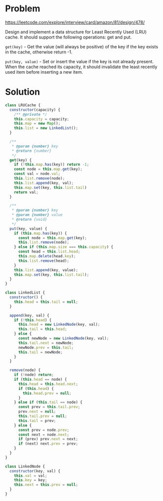 # Problem 

https://leetcode.com/explore/interview/card/amazon/81/design/478/

Design and implement a data structure for Least Recently Used (LRU) cache. It
should support the following operations: get and put.

`get(key)` - Get the value (will always be positive) of the key if the key
exists in the cache, otherwise return -1. 

`put(key, value)` - Set or insert the value if the key is not already present.
When the cache reached its capacity, it should invalidate the least recently
used item before inserting a new item.

# Solution

```javascript
class LRUCache {
  constructor(capacity) {
    /** @private */
    this.capacity = capacity;
    this.map = new Map();
    this.list = new LinkedList();
  }

  /**
   * @param {number} key
   * @return {number}
   */
  get(key) {
    if (!this.map.has(key)) return -1;
    const node = this.map.get(key);
    const val = node.val;
    this.list.remove(node);
    this.list.append(key, val);
    this.map.set(key, this.list.tail)
    return val;
  }

  /**
   * @param {number} key
   * @param {number} value
   * @return {void}
   */
  put(key, value) {
    if (this.map.has(key)) {
      const node = this.map.get(key);
      this.list.remove(node);
    } else if (this.map.size === this.capacity) {
      const head = this.list.head;
      this.map.delete(head.key);
      this.list.remove(head);
    }
    this.list.append(key, value);
    this.map.set(key, this.list.tail);
  }
}

class LinkedList {
  constructor() {
    this.head = this.tail = null;
  }

  append(key, val) {
    if (!this.head) {
      this.head = new LinkedNode(key, val);
      this.tail = this.head;
    } else {
      const newNode = new LinkedNode(key, val);
      this.tail.next = newNode;
      newNode.prev = this.tail;
      this.tail = newNode;
    }
  }

  remove(node) {
    if (!node) return;
    if (this.head == node) {
      this.head = this.head.next;
      if (this.head) {
        this.head.prev = null;
      }
    } else if (this.tail == node) {
      const prev = this.tail.prev;
      prev.next = null;
      this.tail.prev = null;
      this.tail = prev;
    } else {
      const prev = node.prev;
      const next = node.next;
      if (prev) prev.next = next;
      if (next) next.prev = prev;
    }
  }
}

class LinkedNode {
  constructor(key, val) {
    this.val = val;
    this.key = key;
    this.next = this.prev = null;
  }
}
```
